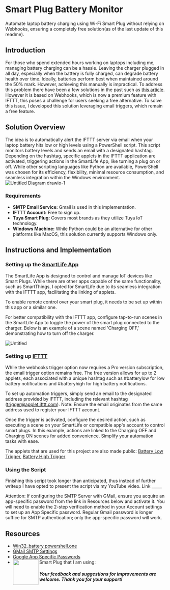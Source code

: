 # Smart Plug Battery Monitor

Automate laptop battery charging using Wi-Fi Smart Plug without relying on Webhooks, ensuring a completely free solution(as of the last update of this readme).

## Introduction
For those who spend extended hours working on laptops including me, managing battery charging can be a hassle. Leaving the charger plugged in all day, especially when the battery is fully charged, can degrade battery health over time. Ideally, batteries perform best when maintained around the 50% mark. However, achieving this manually is impractical. To address this problem there have been a few solutions in the past such as [this article](https://atulkhatri.medium.com/how-i-automated-my-laptops-battery-charging-45cf880895aa). However it is based on Webhooks, which is now a premium feature with IFTTT, this poses a challenge for users seeking a free alternative. To solve this issue, I developed this solution leveraging email triggers, which remain a free feature.

## Solution Overview
The idea is to automatically alert the IFTTT server via email when your laptop battery hits low or high levels using a PowerShell script. This script monitors battery levels and sends an email with a designated hashtag. Depending on the hashtag, specific applets in the IFTTT application are activated, triggering actions in the SmartLife App, like turning a plug on or off. While other scripting languages like Python are available, PowerShell was chosen for its efficiency, flexibility, minimal resource consumption, and seamless integration within the Windows environment.
![Untitled Diagram drawio-1](https://github.com/4di5h/smartPlugBatteryMonitor/assets/120532930/3d731174-ee29-4324-9f50-22250a9da7ff)

### Requirements
- **SMTP Email Service:** Gmail is used in this implementation.
- **IFTTT Account:** Free to sign up.
- **Tuya Smart Plug:** Covers most brands as they utilize Tuya IoT technology.
- **Windows Machine:** While Python could be an alternative for other platforms like MacOS, this solution currently supports Windows only.

## Instructions and Implementation
### Setting up the [SmartLife App](https://play.google.com/store/apps/details?id=com.tuya.smartlife&hl=en&gl=US&pli=1)
The SmartLife App is designed to control and manage IoT devices like Smart Plugs. While there are other apps capable of the same functionality, such as SmartThings, I opted for SmartLife due to its seamless integration with the IFTTT app, facilitating the linking of applets.

To enable remote control over your smart plug, it needs to be set up within this app or a similar one.

For better compatibility with the IFTTT app, configure tap-to-run scenes in the SmartLife App to toggle the power of the smart plug connected to the charger. Below is an example of a scene named 'Charging OFF,' demonstrating how to turn off the charger.

![Untitled](https://github.com/4di5h/smartPlugBatteryMonitor/assets/120532930/06ada0c9-4950-49a5-b7ec-95bfd6fe7c1f)

### Setting up [IFTTT](https://ifttt.com/create)
While the webhooks trigger option now requires a Pro version subscription, the email trigger option remains free. The free version allows for up to 2 applets, each associated with a unique hashtag such as #batterylow for low battery notifications and #batteryhigh for high battery notifications.

To set up automation triggers, simply send an email to the designated address provided by IFTTT, including the relevant hashtag (trigger@applet.ifttt.com).
Note: Ensure the email originates from the same address used to register your IFTTT account.

Once the trigger is activated, configure the desired action, such as executing a scene on your SmartLife or compatible app's account to control smart plugs. In this example, actions are linked to the Charging OFF and Charging ON scenes for added convenience. Simplify your automation tasks with ease.

The applets that are used for this project are also made public: [Battery Low Trigger](https://ift.tt/dtbKL1a), [Battery High Trigger](https://ift.tt/5AHKCFT)

### Using the Script
Finishing this script took longer than anticipated, thus instead of further writeup I have opted to present the script via my YouTube video. Link _____

Attention: If configuring the SMTP Server with GMail, ensure you acquire an app-specific password from the link in Resources below and activate it. You will need to enable the 2-step verification method in your Account settings to set up an App Specific password. Regular Gmail password is longer suffice for SMTP authentication; only the app-specific password will work.

## Resources
- [Win32_battery powershell.one](https://powershell.one/wmi/root/cimv2/win32_battery)
- [GMail SMTP Settings](https://www.saleshandy.com/smtp/gmail-smtp-settings/)
- [Google App Specific Passwords](https://myaccount.google.com/apppassword)
- Smart Plug that I am using: <a href="url"><img src="https://github.com/4di5h/smartPlugBatteryMonitor/assets/120532930/d216a2e0-99de-4f91-b76f-68dfd23b9564" align="left" height="80" width="80" ></a>

##### Your feedback and suggestions for improvements are welcome. Thank you for your support!
